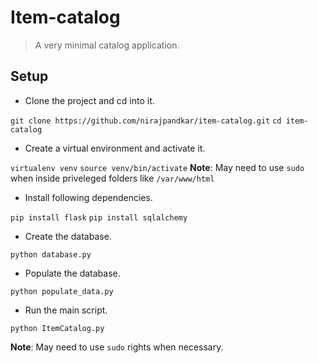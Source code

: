 # Item-catalog

> A very minimal catalog application.

## Setup
* Clone the project and cd into it.

`git clone https://github.com/nirajpandkar/item-catalog.git`
`cd item-catalog`

* Create a virtual environment and activate it.

`virtualenv venv`
`source venv/bin/activate`
**Note**: May need to use `sudo` when inside priveleged folders like `/var/www/html`

* Install following dependencies.

`pip install flask`
`pip install sqlalchemy`

* Create the database.

`python database.py`

* Populate the database.

`python populate_data.py`

* Run the main script.

`python ItemCatalog.py`

**Note**: May need to use `sudo` rights when necessary.
